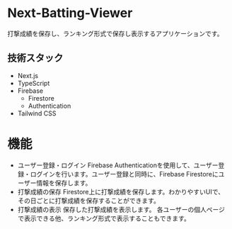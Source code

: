# Next-Batting-Viewer
打撃成績を保存し、ランキング形式で保存し表示するアプリケーションです。
## 技術スタック
- Next.js
- TypeScript
- Firebase
  - Firestore
  - Authentication
- Tailwind CSS
# 機能
- ユーザー登録・ログイン
Firebase Authenticationを使用して、ユーザー登録・ログインを行います。ユーザー登録と同時に、Firebase Firestoreにユーザー情報を保存します。
- 打撃成績の保存
Firestore上に打撃成績を保存します。わかりやすいUIで、その日ごとに打撃成績を保存することができます。
- 打撃成績の表示
保存した打撃成績を表示します。
各ユーザーの個人ページで表示できる他、ランキング形式で表示することもできます。
